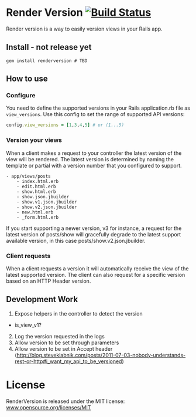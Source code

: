 # Render Version [![Build Status](https://secure.travis-ci.org/bwillis/renderversion.png?branch=master)](http://travis-ci.org/bwillis/renderversion)

Render version is a way to easily version views in your Rails app.

## Install - not release yet

```
gem install renderversion # TBD
```

## How to use

### Configure
You need to define the supported versions in your Rails application.rb file as
```view_versions```. Use this config to set the range of supported API
versions:
```ruby
config.view_versions = [1,3,4,5] # or (1...5)
```

### Version your views

When a client makes a request to your controller the latest version of the
view will be rendered. The latest version is determined by naming the template
or partial with a version number that you configured to support.
```
- app/views/posts
    - index.html.erb
    - edit.html.erb
    - show.html.erb
    - show.json.jbuilder
    - show.v1.json.jbuilder
    - show.v2.json.jbuilder
    - new.html.erb
    - _form.html.erb
```
If you start supporting a newer version, v3 for instance, a request for the latest
version of posts/show will gracefully degrade to the latest support available
version, in this case posts/show.v2.json.jbuilder.

### Client requests

When a client requests a version it will automatically receive the view of the latest
supported version. The client can also request for a specific version based on an
HTTP Header version.

## Development Work

1. Expose helpers in the controller to detect the version
 - is_view_v1?
2. Log the version requested in the logs
3. Allow version to be set through parameters
4. Allow version to be set in Accept header (http://blog.steveklabnik.com/posts/2011-07-03-nobody-understands-rest-or-http#i_want_my_api_to_be_versioned)

# License

RenderVersion is released under the MIT license: www.opensource.org/licenses/MIT
